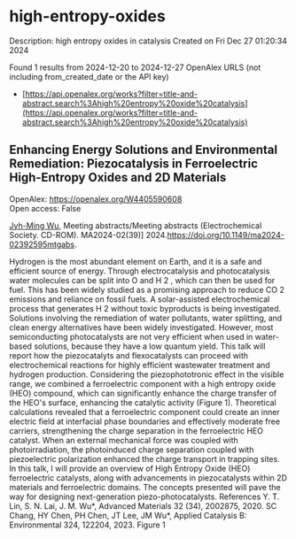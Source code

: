 # high-entropy-oxides
Description: high entropy oxides in catalysis
Created on Fri Dec 27 01:20:34 2024

Found 1 results from 2024-12-20 to 2024-12-27
OpenAlex URLS (not including from_created_date or the API key)
- [https://api.openalex.org/works?filter=title-and-abstract.search%3Ahigh%20entropy%20oxide%20catalysis](https://api.openalex.org/works?filter=title-and-abstract.search%3Ahigh%20entropy%20oxide%20catalysis)

## Enhancing Energy Solutions and Environmental Remediation: Piezocatalysis in Ferroelectric High-Entropy Oxides and 2D Materials   

OpenAlex: https://openalex.org/W4405590608    
Open access: False
    
[Jyh-Ming Wu](https://openalex.org/A5110850785), Meeting abstracts/Meeting abstracts (Electrochemical Society. CD-ROM). MA2024-02(39)] 2024.https://doi.org/10.1149/ma2024-02392595mtgabs.
    
Hydrogen is the most abundant element on Earth, and it is a safe and efficient source of energy. Through electrocatalysis and photocatalysis water molecules can be split into O and H 2 , which can then be used for fuel. This has been widely studied as a promising approach to reduce CO 2 emissions and reliance on fossil fuels. A solar-assisted electrochemical process that generates H 2 without toxic byproducts is being investigated. Solutions involving the remediation of water pollutants, water splitting, and clean energy alternatives have been widely investigated. However, most semiconducting photocatalysts are not very efficient when used in water-based solutions, because they have a low quantum yield. This talk will report how the piezocatalyts and flexocatalysts can proceed with electrochemical reactions for highly efficient wastewater treatment and hydrogen production. Considering the piezophototronic effect in the visible range, we combined a ferroelectric component with a high entropy oxide (HEO) compound, which can significantly enhance the charge transfer of the HEO's surface, enhancing the catalytic activity (Figure 1). Theoretical calculations revealed that a ferroelectric component could create an inner electric field at interfacial phase boundaries and effectively moderate free carriers, strengthening the charge separation in the ferroelectric HEO catalyst. When an external mechanical force was coupled with photoirradiation, the photoinduced charge separation coupled with piezoelectric polarization enhanced the charge transport in trapping sites. In this talk, I will provide an overview of High Entropy Oxide (HEO) ferroelectric catalysts, along with advancements in piezocatalysts within 2D materials and ferroelectric domains. The concepts presented will pave the way for designing next-generation piezo-photocatalysts. References Y. T. Lin, S. N. Lai, J. M. Wu*, Advanced Materials 32 (34), 2002875, 2020. SC Chang, HY Chen, PH Chen, JT Lee, JM Wu*, Applied Catalysis B: Environmental 324, 122204, 2023. Figure 1    

    
